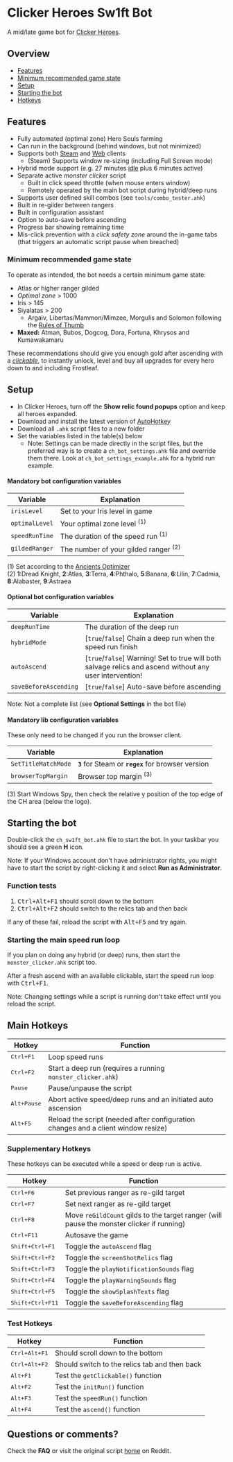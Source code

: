 # Clicker Heroes Sw1ft Bot

A mid/late game bot for [Clicker Heroes][Reddit].

## Overview

* [Features](#features)
* [Minimum recommended game state](#minimum-recommended-game-state)
* [Setup](#setup)
* [Starting the bot](#starting-the-bot)
* [Hotkeys](#main-hotkeys)

## Features

* Fully automated (optimal zone) Hero Souls farming
* Can run in the background (behind windows, but not minimized)
* Supports both [Steam][] and [Web][] clients
    - (Steam) Supports window re-sizing (including Full Screen mode)
* Hybrid mode support (e.g. 27 minutes [idle][] plus 6 minutes active)
* Separate active _monster clicker_ script
    - Built in click speed throttle (when mouse enters window)
    - Remotely operated by the main bot script during hybrid/deep runs
* Supports user defined skill combos (see `tools/combo_tester.ahk`)
* Built in re-gilder between rangers
* Built in configuration assistant
* Option to auto-save before ascending
* Progress bar showing remaining time
* Mis-click prevention with a _click safety zone_ around the in-game tabs (that triggers an automatic script pause when breached)

### Minimum recommended game state

To operate as intended, the bot needs a certain minimum game state:

* Atlas or higher ranger gilded
* _Optimal zone_ > 1000
* Iris > 145
* Siyalatas > 200
    - Argaiv, Libertas/Mammon/Mimzee, Morgulis and Solomon following the [Rules of Thumb][]
* __Maxed:__ Atman, Bubos, Dogcog, Dora, Fortuna, Khrysos and Kumawakamaru

These recommendations should give you enough gold after ascending with a *[clickable][Clickables]*, to instantly unlock, level and buy all upgrades for every hero down to and including Frostleaf.

## Setup

* In Clicker Heroes, turn off the __Show relic found popups__ option and keep all heroes expanded.
* Download and install the latest version of [AutoHotkey][]
* Download all `.ahk` script files to a new folder
* Set the variables listed in the table(s) below
    - Note: Settings can be made directly in the script files, but the preferred way is to create a `ch_bot_settings.ahk` file and override them there. Look at `ch_bot_settings_example.ahk` for a hybrid run example.

#### Mandatory bot configuration variables

| Variable | Explanation |
| -------- | ----------- |
`irisLevel`    | Set to your Iris level in game
`optimalLevel` | Your optimal zone level <sup>(1)</sup>
`speedRunTime` | The duration of the speed run <sup>(1)</sup>
`gildedRanger` | The number of your gilded ranger <sup>(2)</sup>

(1) Set according to the [Ancients Optimizer][]  
(2) **1**:Dread Knight, **2**:Atlas, **3**:Terra, **4**:Phthalo, **5**:Banana, **6**:Lilin, **7**:Cadmia, **8**:Alabaster, **9**:Astraea

#### Optional bot configuration variables

| Variable | Explanation |
| -------- | ----------- |
`deepRunTime`         | The duration of the deep run
`hybridMode`          | [`true`/`false`] Chain a deep run when the speed run finish
`autoAscend`          | [`true`/`false`] Warning! Set to true will both salvage relics and ascend without any user intervention!
`saveBeforeAscending` | [`true`/`false`] Auto-save before ascending

Note: Not a complete list (see **Optional Settings** in the bot file)

#### Mandatory lib configuration variables

These only need to be changed if you run the browser client.

| Variable | Explanation |
| -------- | ----------- |
`SetTitleMatchMode` | **`3`** for Steam or **`regex`** for browser version
`browserTopMargin`  | Browser top margin <sup>(3)</sup>

(3) Start Windows Spy, then check the relative y position of the top edge of the CH area (below the logo).

## Starting the bot

Double-click the `ch_sw1ft_bot.ahk` file to start the bot. In your taskbar you should see a green **H** icon.

Note: If your Windows account don't have administrator rights, you might have to start the script by right-clicking it and select **Run as Administrator**.

### Function tests

1. <kbd>Ctrl+Alt+F1</kbd> should scroll down to the bottom
2. <kbd>Ctrl+Alt+F2</kbd> should switch to the relics tab and then back

If any of these fail, reload the script with <kbd>Alt+F5</kbd> and try again.

### Starting the main speed run loop

If you plan on doing any hybrid (or deep) runs, then start the `monster_clicker.ahk` script too.

After a fresh ascend with an available clickable, start the speed run loop with <kbd>Ctrl+F1</kbd>.

Note: Changing settings while a script is running don't take effect until you reload the script.

## Main Hotkeys

| Hotkey | Function |
| ------ | -------- |
<kbd>Ctrl+F1</kbd>   | Loop speed runs
<kbd>Ctrl+F2</kbd>   | Start a deep run (requires a running `monster_clicker.ahk`)
<kbd>Pause</kbd>     | Pause/unpause the script
<kbd>Alt+Pause</kbd> | Abort active speed/deep runs and an initiated auto ascension
<kbd>Alt+F5</kbd>    | Reload the script (needed after configuration changes and a client window resize)

### Supplementary Hotkeys

These hotkeys can be executed while a speed or deep run is active.

| Hotkey | Function |
| ------ | -------- |
<kbd>Ctrl+F6</kbd> | Set previous ranger as re-gild target
<kbd>Ctrl+F7</kbd> | Set next ranger as re-gild target
<kbd>Ctrl+F8</kbd> | Move `reGildCount` gilds to the target ranger (will pause the monster clicker if running)
<kbd>Ctrl+F11</kbd> | Autosave the game
<kbd>Shift+Ctrl+F1</kbd>  | Toggle the `autoAscend` flag
<kbd>Shift+Ctrl+F2</kbd>  | Toggle the `screenShotRelics` flag
<kbd>Shift+Ctrl+F3</kbd>  | Toggle the `playNotificationSounds` flag
<kbd>Shift+Ctrl+F4</kbd>  | Toggle the `playWarningSounds` flag
<kbd>Shift+Ctrl+F5</kbd>  | Toggle the `showSplashTexts` flag
<kbd>Shift+Ctrl+F11</kbd>  | Toggle the `saveBeforeAscending` flag

### Test Hotkeys

| Hotkey | Function |
| ------ | -------- |
<kbd>Ctrl+Alt+F1</kbd>  | Should scroll down to the bottom
<kbd>Ctrl+Alt+F2</kbd>  | Should switch to the relics tab and then back
<kbd>Alt+F1</kbd>       | Test the `getClickable()` function
<kbd>Alt+F2</kbd>       | Test the `initRun()` function
<kbd>Alt+F3</kbd>       | Test the `speedRun()` function
<kbd>Alt+F4</kbd>       | Test the `ascend()` function

## Questions or comments?

Check the **FAQ** or visit the original script [home][] on Reddit.

[Reddit]: https://www.reddit.com/r/ClickerHeroes/
[Steam]: http://store.steampowered.com/app/363970/
[Web]: https://www.clickerheroes.com/
[AutoHotkey]: http://ahkscript.org/
[idle]: https://www.reddit.com/r/ClickerHeroes/comments/2kk0wi/simple_idle_guide/
[Rules of Thumb]: http://redd.it/339m3j
[Ancients Optimizer]: http://s3-us-west-2.amazonaws.com/clickerheroes/ancientssoul.html
[Clickables]: http://clickerheroes.wikia.com/wiki/Clickables
[home]: http://redd.it/3a3bmy
